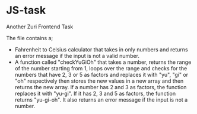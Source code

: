 # JS-task
Another Zuri Frontend Task

The file contains a;
- Fahrenheit to Celsius calculator that takes in only numbers and returns an error message if the input is not a valid number.
- A function called "checkYuGiOh" that takes a number, returns the range of the number starting from 1, loops over the range and checks for the numbers that have 2, 3 or 5 as factors and replaces it with "yu", "gi" or "oh" respectively then stores the new values in a new array and then returns the new array. If a number has 2 and 3 as factors, the function replaces it with "yu-gi". If it has 2, 3 and 5 as factors, the function returns "yu-gi-oh". It also returns an error message if the input is not a number.
